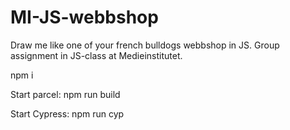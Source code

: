 # MI-JS-webbshop
Draw me like one of your french bulldogs webbshop in JS. Group assignment in JS-class at Medieinstitutet.

npm i

Start parcel:
npm run build

Start Cypress:
npm run cyp
